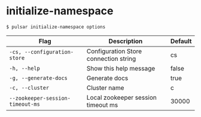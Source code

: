 # initialize-namespace



```shell
$ pulsar initialize-namespace options
```

|Flag|Description|Default|
|---|---|---|
| `-cs, --configuration-store` | Configuration Store connection string|cs|
| `-h, --help` | Show this help message|false|
| `-g, --generate-docs` | Generate docs|true|
| `-c, --cluster` | Cluster name|c|
| `--zookeeper-session-timeout-ms` | Local zookeeper session timeout ms|30000|

